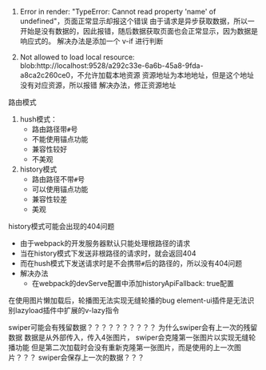1. Error in render: "TypeError: Cannot read property 'name' of undefined"，页面正常显示却报这个错误
   由于请求是异步获取数据，所以一开始是没有数据的，因此报错，随后数据获取页面也会正常显示，因为数据是响应式的。
   解决办法是添加一个 v-if 进行判断

2. Not allowed to load local resource: blob:http://localhost:9528/a292c33e-6a6b-45a8-9fda-a8ca2c260ce0，不允许加载本地资源
   资源地址为本地地址，但是这个地址没有对应资源，所以报错
   解决办法，修正资源地址

路由模式

1. hush模式：
   - 路由路径带`#`号
   - 不能使用锚点功能
   - 兼容性较好
   - 不美观
2. history模式
   - 路由路径不带`#`号
   - 可以使用锚点功能
   - 兼容性较差
   - 美观

history模式可能会出现的404问题

- 由于webpack的开发服务器默认只能处理根路径的请求
- 当在history模式下发送非根路径的请求时，就会返回404
- 而在hush模式下发送请求时是不会携带`#`后的路径的，所以没有404问题
- 解决办法
  - 在webpack的devServe配置中添加historyApiFallback: true配置



在使用图片懒加载后，轮播图无法实现无缝轮播的bug
element-ui插件是无法识别lazyload插件中扩展的v-lazy指令

swiper可能会有残留数据？？？？？？？？？？
为什么swiper会有上一次的残留数据
数据是从外部传入，传入4张图片，
swiper会克隆第一张图片以实现无缝轮播功能
但是第二次加载时会没有重新克隆第一张图片，而是使用的上一次图片？？？
swiper会保存上一次的数据？？？
